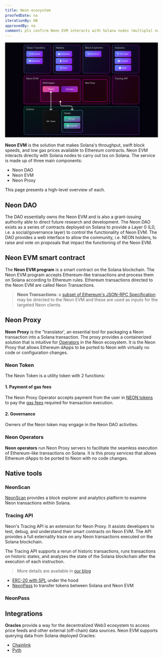 ```yaml
---
title: Neon ecosystem
proofedDate: na
iterationBy: HB
approvedBy: na
comment: pls confirm Neon EVM interacts with Solana nodes (multiple) not singular (TW update text)
---
```


<div className='neon-img-box-300' style={{textAlign: 'center', width: 700, display: 'block', margin: 'auto'}}>

![](img/neon_ecosystem.png)

</div>

**Neon EVM** is the solution that makes Solana's throughput, swift block speeds, and low gas prices available to Ethereum contracts. Neon EVM interacts directly with Solana nodes to carry out txs on Solana. The service is made up of three main components:

- Neon DAO
- Neon EVM
- Neon Proxy

This page presents a high-level overview of each.

## Neon DAO

The DAO essentially owns the Neon EVM and is also a grant-issuing authority able to direct future research and development. The Neon DAO exists as a series of contracts deployed on Solana to provide a Layer 0 (L0, i.e. a social/governance layer) to control the functionality of Neon EVM. The DAO provides a web interface to allow the community, i.e. NEON holders, to raise and vote on proposals that impact the functioning of the Neon EVM.

## Neon EVM smart contract

The **Neon EVM program** is a smart contract on the Solana blockchain. The Neon EVM program accepts Ethereum-like transactions and process them on Solana according to Ethereum rules. Ethereum transactions directed to the Neon EVM are called Neon Transactions. 

> **Neon Transactions**: a [subset of Ethereum's JSON-RPC Specification](/docs/evm_compatibility/json_rpc_api_methods) may be directed to the Neon EVM and these are used as inputs for the targeted Neon clients.

## Neon Proxy

**Neon Proxy** is the "translator', an essential tool for packaging a Neon transaction into a Solana transaction. The proxy provides a containerized solution that is intuitive for [Operators](/docs/operating/overview/introduction) in the Neon ecosystem. It is the Neon Proxy that allows Ethereum dApps to be ported to Neon with virtually no code or configuration changes.

### Neon Token

The Neon Token is a utility token with 2 functions:

#### 1. Payment of gas fees

The Neon Proxy Operator accepts payment from the user in [NEON tokens](/docs/tokens/neon_token) to pay the [gas fees](/docs/tokens/gas_fees) required for transaction execution.

#### 2. Governance

Owners of the Neon token may engage in the Neon DAO activities.

### Neon Operators

**Neon operators** run Neon Proxy servers to facilitate the seamless execution of Ethereum-like transactions on Solana. It is this proxy services that allows Ethereum dApps to be ported to Neon with no code changes.

## Native tools

### NeonScan

[NeonScan](https://neonscan.org/) provides a block explorer and analytics platform to examine Neon transactions within Solana.

### Tracing API

Neon's Tracing API is an extension for Neon Proxy. It assists developers to test, debug, and understand their smart contracts on Neon EVM. The API provides a full externality trace on any Neon transactions executed on the Solana blockchain. 

The Tracing API supports a rerun of historic transactions, runs transactions on historic states, and analyzes the state of the Solana blockchain after the execution of each instruction. 

> More details are available in [our blog](https://medium.com/neon-labs/neon-proxy-tracing-api-fdb3842a80fa)

* [ERC-20 with SPL](/docs/developing/deploy_facilities/interacting_with_spl_tokens) under the hood
* [NeonPass](/docs/token_transferring/neonpass_usage) to transfer tokens between Solana and Neon EVM

### NeonPass



## Integrations

**Oracles** provide a way for the decentralized Web3 ecosystem to access price feeds and other external (off-chain) data sources. Neon EVM supports querying data from Solana deployed Oracles:  
* [Chainlink](/docs/developing/integrate/oracles/integrating_chainlink)
* [Pyth](/docs/developing/integrate/oracles/integrating_pyth)
